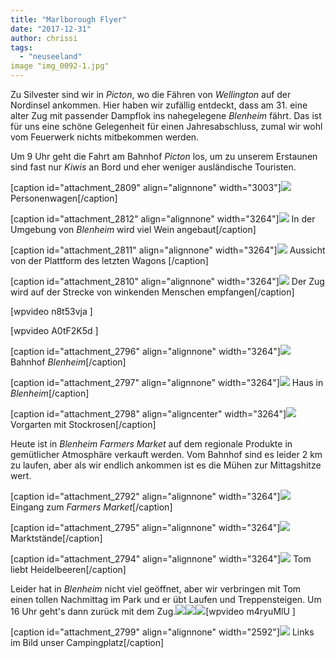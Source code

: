 ```yaml
---
title: "Marlborough Flyer"
date: "2017-12-31"
author: chrissi
tags: 
  - "neuseeland"
image "img_0092-1.jpg"
---
```


Zu Silvester sind wir in _Picton_, wo die Fähren von _Wellington_ auf der Nordinsel ankommen. Hier haben wir zufällig entdeckt, dass am 31. eine alter Zug mit passender Dampflok ins nahegelegene _Blenheim_ fährt. Das ist für uns eine schöne Gelegenheit für einen Jahresabschluss, zumal wir wohl vom Feuerwerk nichts mitbekommen werden.

Um 9 Uhr geht die Fahrt am Bahnhof _Picton_ los, um zu unserem Erstaunen sind fast nur _Kiwis_ an Bord und eher weniger ausländische Touristen.

\[caption id="attachment\_2809" align="alignnone" width="3003"\]![](images/img_0156-3.jpg) Personenwagen\[/caption\]

\[caption id="attachment\_2812" align="alignnone" width="3264"\]![](images/img_0152-2.jpg) In der Umgebung von _Blenheim_ wird viel Wein angebaut\[/caption\]

\[caption id="attachment\_2811" align="alignnone" width="3264"\]![](images/img_0164-2.jpg) Aussicht von der Plattform des letzten Wagons \[/caption\]

\[caption id="attachment\_2810" align="alignnone" width="3264"\]![](images/img_0051-2.jpg) Der Zug wird auf der Strecke von winkenden Menschen empfangen\[/caption\]

\[wpvideo n8t53vja \]

\[wpvideo A0tF2K5d \]

\[caption id="attachment\_2796" align="alignnone" width="3264"\]![](images/img_0132.jpg) Bahnhof _Blenheim_\[/caption\]

\[caption id="attachment\_2797" align="alignnone" width="3264"\]![](images/img_0120.jpg) Haus in _Blenheim_\[/caption\]

\[caption id="attachment\_2798" align="aligncenter" width="3264"\]![](images/img_0118.jpg) Vorgarten mit Stockrosen\[/caption\]

Heute ist in _Blenheim Farmers Market_ auf dem regionale Produkte in gemütlicher Atmosphäre verkauft werden. Vom Bahnhof sind es leider 2 km zu laufen, aber als wir endlich ankommen ist es die Mühen zur Mittagshitze wert.

\[caption id="attachment\_2792" align="alignnone" width="3264"\]![](images/img_0115.jpg) Eingang zum _Farmers Market_\[/caption\]

\[caption id="attachment\_2795" align="alignnone" width="3264"\]![](images/img_0108.jpg) Marktstände\[/caption\]

\[caption id="attachment\_2794" align="alignnone" width="3264"\]![](images/img_0113.jpg) Tom liebt Heidelbeeren\[/caption\]

Leider hat in _Blenheim_ nicht viel geöffnet, aber wir verbringen mit Tom einen tollen Nachmittag im Park und er übt Laufen und Treppensteigen. Um 16 Uhr geht's dann zurück mit dem Zug.![](images/img_0092-1.jpg)![](images/img_0078-1.jpg)![](images/img_0138.jpg)\[wpvideo m4ryuMlU \]

\[caption id="attachment\_2799" align="alignnone" width="2592"\]![](images/img_3719.jpg) Links im Bild unser Campingplatz\[/caption\]
